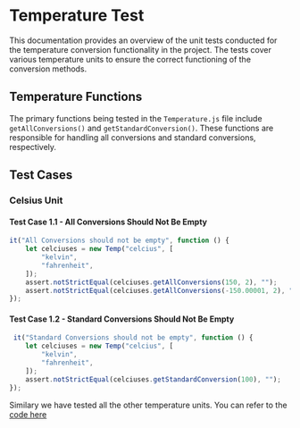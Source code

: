 # Temperature Test

This documentation provides an overview of the unit tests conducted for the temperature conversion functionality in the project. The tests cover various temperature units to ensure the correct functioning of the conversion methods.

## Temperature Functions

The primary functions being tested in the `Temperature.js` file include `getAllConversions()` and `getStandardConversion()`. These functions are responsible for handling all conversions and standard conversions, respectively.

## Test Cases

### Celsius Unit

#### Test Case 1.1 - All Conversions Should Not Be Empty

```javascript
it("All Conversions should not be empty", function () {
    let celciuses = new Temp("celcius", [
        "kelvin",
        "fahrenheit",
    ]);
    assert.notStrictEqual(celciuses.getAllConversions(150, 2), "");
    assert.notStrictEqual(celciuses.getAllConversions(-150.00001, 2), "");
});

```

#### Test Case 1.2 - Standard Conversions Should Not Be Empty
```javascript
 it("Standard Conversions should not be empty", function () {
    let celciuses = new Temp("celcius", [
        "kelvin",
        "fahrenheit",
    ]);
    assert.notStrictEqual(celciuses.getStandardConversion(100), "");
});

```

Similary we have tested all the other temperature units. You can refer to the [code here](https://github.com/shyamal31/units_converter_extension/blob/master/test/Temperature_test.js)
